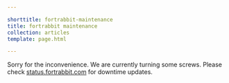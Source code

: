 ```yaml
---

shorttitle: fortrabbit-maintenance
title: fortrabbit maintenance
collection: articles
template: page.html

---
```


Sorry for the inconvenience. We are currently turning some screws. Please check [status.fortrabbit.com](http://status.fortrabbit.com/) for downtime updates.
